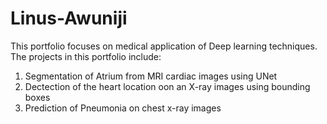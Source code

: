 # Linus-Awuniji

This portfolio focuses on medical application of Deep learning techniques. 
The projects in this portfolio include:
1) Segmentation of Atrium from MRI cardiac images using UNet
2) Dectection of the heart location oon an X-ray images using bounding boxes
3) Prediction of Pneumonia on chest x-ray images
